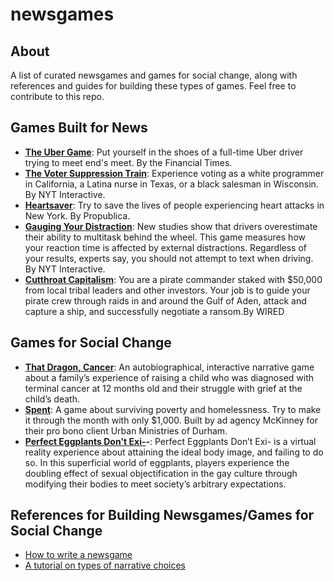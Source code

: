 # newsgames
## About
A list of curated newsgames and games for social change, along with references and guides for building these types of games. Feel free to contribute to this repo.

## Games Built for News
- **[The Uber Game](https://ig.ft.com/uber-game/)**: Put yourself in the shoes of a full-time Uber driver trying to meet end's meet. By the Financial Times. 
- **[The Voter Suppression Train](https://www.nytimes.com/interactive/2016/11/01/opinion/voting-suppression-videogame.html?smid=pl-share)**: Experience voting as a white programmer in California, a Latina nurse in Texas, or a black salesman in Wisconsin. By NYT Interactive.
- **[Heartsaver](https://projects.propublica.org/graphics/heartsaver)**: Try to save the lives of people experiencing heart attacks in New York. By Propublica.
- **[Gauging Your Distraction](https://archive.nytimes.com/www.nytimes.com/interactive/2009/07/19/technology/20090719-driving-game.html)**: New studies show that drivers overestimate their ability to multitask behind the wheel. This game measures how your reaction time is affected by external distractions. Regardless of your results, experts say, you should not attempt to text when driving. By NYT Interactive. 
- **[Cutthroat Capitalism](https://www.wired.com/2009/07/cutthroat-capitalism-the-game/)**: You are a pirate commander staked with $50,000 from local tribal leaders and other investors. Your job is to guide your pirate crew through raids in and around the Gulf of Aden, attack and capture a ship, and successfully negotiate a ransom.By WIRED

## Games for Social Change
- **[That Dragon, Cancer](http://www.thatdragoncancer.com/)**: An autobiographical, interactive narrative game about a family’s experience of raising a child who was diagnosed with terminal cancer at 12 months old and their struggle with grief at the child’s death.
- **[Spent](http://playspent.org/)**: A game about surviving poverty and homelessness. Try to make it through the month with only $1,000. Built by ad agency McKinney for their pro bono client Urban Ministries of Durham.
- **[Perfect Eggplants Don't Exi-](https://mikeihuang.com/portfolio/perfect-eggplants-dont-exi/)-**: Perfect Eggplants Don’t Exi- is a virtual reality experience about attaining the ideal body image, and failing to do so. In this superficial world of eggplants, players experience the doubling effect of sexual objectification in the gay culture through modifying their bodies to meet society’s arbitrary expectations. 

## References for Building Newsgames/Games for Social Change
- [How to write a newsgame](https://www.theguardian.com/technology/2015/mar/06/egx-rezzed-how-to-write-a-newsgame)
- [A tutorial on types of narrative choices](https://clarafv.itch.io/taxonomy-of-narrative-choices)
